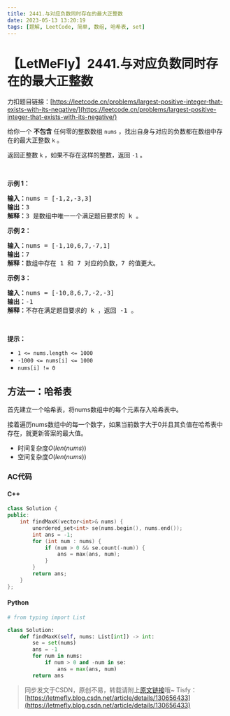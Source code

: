 ```yaml
---
title: 2441.与对应负数同时存在的最大正整数
date: 2023-05-13 13:20:19
tags: [题解, LeetCode, 简单, 数组, 哈希表, set]
---
```


# 【LetMeFly】2441.与对应负数同时存在的最大正整数

力扣题目链接：[https://leetcode.cn/problems/largest-positive-integer-that-exists-with-its-negative/](https://leetcode.cn/problems/largest-positive-integer-that-exists-with-its-negative/)

<p>给你一个 <strong>不包含</strong> 任何零的整数数组 <code>nums</code> ，找出自身与对应的负数都在数组中存在的最大正整数 <code>k</code> 。</p>

<p>返回正整数<em> </em><code>k</code> ，如果不存在这样的整数，返回 <code>-1</code> 。</p>

<p>&nbsp;</p>

<p><strong>示例 1：</strong></p>

<pre>
<strong>输入：</strong>nums = [-1,2,-3,3]
<strong>输出：</strong>3
<strong>解释：</strong>3 是数组中唯一一个满足题目要求的 k 。
</pre>

<p><strong>示例 2：</strong></p>

<pre>
<strong>输入：</strong>nums = [-1,10,6,7,-7,1]
<strong>输出：</strong>7
<strong>解释：</strong>数组中存在 1 和 7 对应的负数，7 的值更大。
</pre>

<p><strong>示例 3：</strong></p>

<pre>
<strong>输入：</strong>nums = [-10,8,6,7,-2,-3]
<strong>输出：</strong>-1
<strong>解释：</strong>不存在满足题目要求的 k ，返回 -1 。
</pre>

<p>&nbsp;</p>

<p><strong>提示：</strong></p>

<ul>
	<li><code>1 &lt;= nums.length &lt;= 1000</code></li>
	<li><code>-1000 &lt;= nums[i] &lt;= 1000</code></li>
	<li><code>nums[i] != 0</code></li>
</ul>


    
## 方法一：哈希表

首先建立一个哈希表，将nums数组中的每个元素存入哈希表中。

接着遍历nums数组中的每一个数字，如果当前数字大于0并且其负值在哈希表中存在，就更新答案的最大值。

+ 时间复杂度$O(len(nums))$
+ 空间复杂度$O(len(nums))$

### AC代码

#### C++

```cpp
class Solution {
public:
    int findMaxK(vector<int>& nums) {
        unordered_set<int> se(nums.begin(), nums.end());
        int ans = -1;
        for (int num : nums) {
            if (num > 0 && se.count(-num)) {
                ans = max(ans, num);
            }
        }
        return ans;
    }
};
```

#### Python

```python
# from typing import List

class Solution:
    def findMaxK(self, nums: List[int]) -> int:
        se = set(nums)
        ans = -1
        for num in nums:
            if num > 0 and -num in se:
                ans = max(ans, num)
        return ans
```

> 同步发文于CSDN，原创不易，转载请附上[原文链接](https://blog.letmefly.xyz/2023/05/13/LeetCode%202441.%E4%B8%8E%E5%AF%B9%E5%BA%94%E8%B4%9F%E6%95%B0%E5%90%8C%E6%97%B6%E5%AD%98%E5%9C%A8%E7%9A%84%E6%9C%80%E5%A4%A7%E6%AD%A3%E6%95%B4%E6%95%B0/)哦~
> Tisfy：[https://letmefly.blog.csdn.net/article/details/130656433](https://letmefly.blog.csdn.net/article/details/130656433)
